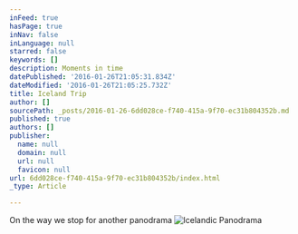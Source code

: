 ```yaml
---
inFeed: true
hasPage: true
inNav: false
inLanguage: null
starred: false
keywords: []
description: Moments in time
datePublished: '2016-01-26T21:05:31.834Z'
dateModified: '2016-01-26T21:05:25.732Z'
title: Iceland Trip
author: []
sourcePath: _posts/2016-01-26-6dd028ce-f740-415a-9f70-ec31b804352b.md
published: true
authors: []
publisher:
  name: null
  domain: null
  url: null
  favicon: null
url: 6dd028ce-f740-415a-9f70-ec31b804352b/index.html
_type: Article

---
```

On the way we stop for another panodrama
![Icelandic Panodrama](https://s3-us-west-2.amazonaws.com/the-grid-img/p/f19a378daf723d567062cb0b3539cb2ac4cfa95b.jpg)